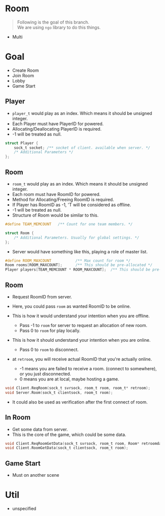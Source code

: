 # Room
> Following is the goal of this branch.  
> We are using `ngo` library to do this things.

- Multi

# Goal
- Create Room
- Join Room
- Lobby
- Game Start

## Player
- `player_t` would play as an index. Which means it should be unsigned integer.
- Each Player must have PlayerID for powered.
- Allocating/Deallocating PlayerID is required.
- -1 will be treated as null.
```c
struct Player {
    sock_t socket; /** socket of client. available when server. */
    /* Additional Parameters */
};
```


## Room
- `room_t` would play as an index. Which means it should be unsigned integer.
- Each room must have RoomID for powered.
- Method for Allocating/Freeing RoomID is required.
- If Player has RoomID as -1, 'T will be considered as offline.
- -1 will be treated as null.
- Structure of Room would be similar to this.

```c
#define TEAM_MEMCOUNT   /** Count for one team members. */

struct Room {
    /* Additional Parameters. Usually for global settings. */
};
```

- Server would have something like this, playing a role of master list.
```c
#define ROOM_MAXCOUNT           /** Max count for room */
Room rooms[ROOM_MAXCOUNT];      /** This should be pre-allocated */
Player players[TEAM_MEMCOUNT * ROOM_MAXCOUNT];  /** This should be pre-allocated to 0. */
```

## Room
- Request RoomID from server.
- Here, you could pass `room` as wanted RoomID to be online.

- This is how it would understand your intention when you are offline.
    - Pass -1 to `room` for server to request an allocation of new room.
    - Pass 0 to `room` for play locally.

- This is how it should understand your intention when you are online.
    - Pass 0 to `room` to disconnect.

- at `retroom`, you will receive actual RoomID that you're actually online.
    - -1 means you are failed to receive a room. (connect to somewhere), or you just disconnected.
    - 0 means you are at local, maybe hosting a game.

```c
void Client.ReqRoom(sock_t svrsock, room_t room, room_t* retroom);
void Server.Room(sock_t clientsock, room_t room);
```

- It could also be used as verification after the first connect of room.

## In Room
- Get some data from server.
- This is the core of the game, which could be some data.

```c
void Client.ReqRoomGetData(sock_t svrsock, room_t room, Room* retroomdata);
void Client.RoomGetData(sock_t clientsock, room_t room);
```

## Game Start
- Must on another scene

# Util
- unspecified
